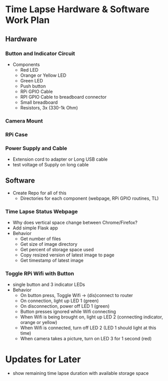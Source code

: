 # Time Lapse Hardware & Software Work Plan

## Hardware

### Button and Indicator Circuit
  * Components
    - Red LED
    - Orange or Yellow LED
    - Green LED
    - Push button
    - RPi GPIO Cable
    - RPI GPIO Cable to breadboard connector
    - Small breadboard
    - Resistors, 3x (330-1k Ohm)
### Camera Mount
### RPi Case
### Power Supply and Cable
  * Extension cord to adapter or Long USB cable
  * test voltage of Supply on long cable

## Software
  * Create Repo for all of this
    - Directories for each component (webpage, RPi GPIO routines, TL)
### Time Lapse Status Webpage
  * Why does vertical space change between Chrome/Firefox?
  * Add simple Flask app
  * Behavior
    - Get number of files
    - Get size of image directory
    - Get percent of storage space used
    - Copy resized version of latest image to page
    - Get timestamp of latest image

### Toggle RPi Wifi with Button
  * single button and 3 indicator LEDs
  * Behavior
    - On button press, Toggle Wifi -> (dis)connect to router
    - On connection, light up LED 1 (green)
    - On disconnection, power off LED 1 (green)
    - Button presses ignored while Wifi connecting
    - When Wifi is being brought on, light up LED 2 (connecting indicator, orange or yellow)
    - When Wifi is connected, turn off LED 2 (LED 1 should light at this time)
    - When camera takes a picture, turn on LED 3 for 1 second (red)



# Updates for Later
  * show remaining time lapse duration with available storage space

